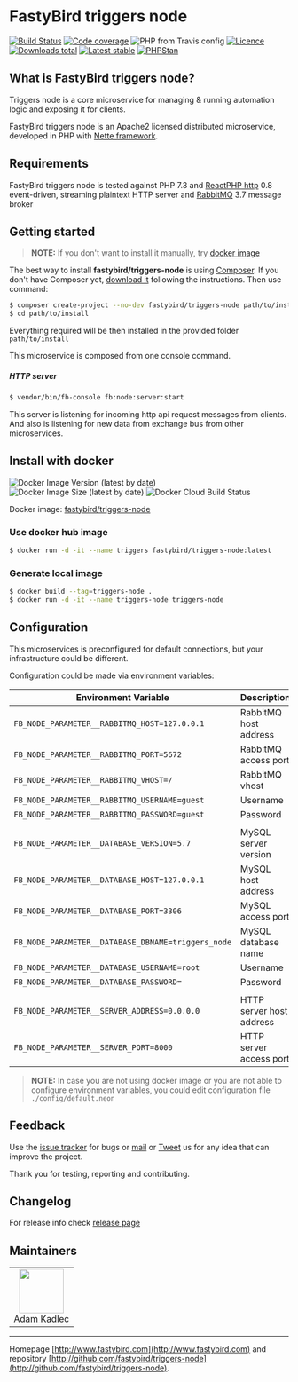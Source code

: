 # FastyBird triggers node

[![Build Status](https://img.shields.io/travis/FastyBird/triggers-node.svg?style=flat-square)](https://travis-ci.org/FastyBird/triggers-node)
[![Code coverage](https://img.shields.io/coveralls/FastyBird/triggers-node.svg?style=flat-square)](https://coveralls.io/r/FastyBird/triggers-node)
![PHP from Travis config](https://img.shields.io/travis/php-v/fastybird/triggers-node?style=flat-square)
[![Licence](https://img.shields.io/packagist/l/FastyBird/triggers-node.svg?style=flat-square)](https://packagist.org/packages/FastyBird/triggers-node)
[![Downloads total](https://img.shields.io/packagist/dt/FastyBird/triggers-node.svg?style=flat-square)](https://packagist.org/packages/FastyBird/triggers-node)
[![Latest stable](https://img.shields.io/packagist/v/FastyBird/triggers-node.svg?style=flat-square)](https://packagist.org/packages/FastyBird/triggers-node)
[![PHPStan](https://img.shields.io/badge/PHPStan-enabled-brightgreen.svg?style=flat-square)](https://github.com/phpstan/phpstan)

## What is FastyBird triggers node?

Triggers node is a core microservice for managing & running automation logic and exposing it for clients.

FastyBird triggers node is an Apache2 licensed distributed microservice, developed in PHP with [Nette framework](https://nette.org).

## Requirements

FastyBird triggers node is tested against PHP 7.3 and [ReactPHP http](https://github.com/reactphp/http) 0.8 event-driven, streaming plaintext HTTP server and [RabbitMQ](https://www.rabbitmq.com/) 3.7 message broker

## Getting started

> **NOTE:** If you don't want to install it manually, try [docker image](#install-with-docker)

The best way to install **fastybird/triggers-node** is using [Composer](http://getcomposer.org/). If you don't have Composer yet, [download it](https://getcomposer.org/download/) following the instructions.
Then use command:

```sh
$ composer create-project --no-dev fastybird/triggers-node path/to/install
$ cd path/to/install
```

Everything required will be then installed in the provided folder `path/to/install`

This microservice is composed from one console command.

##### HTTP server

```sh
$ vendor/bin/fb-console fb:node:server:start
```

This server is listening for incoming http api request messages from clients.
And also is listening for new data from exchange bus from other microservices.

## Install with docker

![Docker Image Version (latest by date)](https://img.shields.io/docker/v/fastybird/triggers-node?style=flat-square)
![Docker Image Size (latest by date)](https://img.shields.io/docker/image-size/fastybird/triggers-node?style=flat-square)
![Docker Cloud Build Status](https://img.shields.io/docker/cloud/build/fastybird/triggers-node?style=flat-square)

Docker image: [fastybird/triggers-node](https://hub.docker.com/r/fastybird/triggers-node/)

### Use docker hub image

```bash
$ docker run -d -it --name triggers fastybird/triggers-node:latest
```

### Generate local image

```bash
$ docker build --tag=triggers-node .
$ docker run -d -it --name triggers-node triggers-node
```

## Configuration

This microservices is preconfigured for default connections, but your infrastructure could be different.

Configuration could be made via environment variables:

| Environment Variable | Description |
| ---------------------- | ---------------------------- |
| `FB_NODE_PARAMETER__RABBITMQ_HOST=127.0.0.1` | RabbitMQ host address |
| `FB_NODE_PARAMETER__RABBITMQ_PORT=5672` | RabbitMQ access port |
| `FB_NODE_PARAMETER__RABBITMQ_VHOST=/` | RabbitMQ vhost |
| `FB_NODE_PARAMETER__RABBITMQ_USERNAME=guest` | Username |
| `FB_NODE_PARAMETER__RABBITMQ_PASSWORD=guest` | Password |
| | |
| `FB_NODE_PARAMETER__DATABASE_VERSION=5.7` | MySQL server version |
| `FB_NODE_PARAMETER__DATABASE_HOST=127.0.0.1` | MySQL host address |
| `FB_NODE_PARAMETER__DATABASE_PORT=3306` | MySQL access port |
| `FB_NODE_PARAMETER__DATABASE_DBNAME=triggers_node` | MySQL database name |
| `FB_NODE_PARAMETER__DATABASE_USERNAME=root` | Username |
| `FB_NODE_PARAMETER__DATABASE_PASSWORD=` | Password |
| | |
| `FB_NODE_PARAMETER__SERVER_ADDRESS=0.0.0.0` | HTTP server host address |
| `FB_NODE_PARAMETER__SERVER_PORT=8000` | HTTP server access port |

> **NOTE:** In case you are not using docker image or you are not able to configure environment variables, you could edit configuration file `./config/default.neon`

## Feedback

Use the [issue tracker](https://github.com/FastyBird/triggers-node/issues) for bugs or [mail](mailto:info@fastybird.com) or [Tweet](https://twitter.com/fastybird) us for any idea that can improve the project.

Thank you for testing, reporting and contributing.

## Changelog

For release info check [release page](https://github.com/FastyBird/triggers-node/releases)

## Maintainers

<table>
	<tbody>
		<tr>
			<td align="center">
				<a href="https://github.com/akadlec">
					<img width="80" height="80" src="https://avatars3.githubusercontent.com/u/1866672?s=460&amp;v=4">
				</a>
				<br>
				<a href="https://github.com/akadlec">Adam Kadlec</a>
			</td>
		</tr>
	</tbody>
</table>

***
Homepage [http://www.fastybird.com](http://www.fastybird.com) and repository [http://github.com/fastybird/triggers-node](http://github.com/fastybird/triggers-node).
